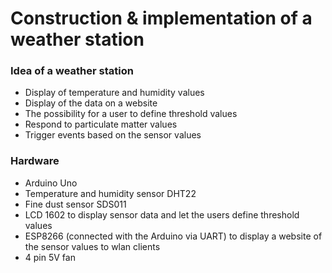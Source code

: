 # Construction & implementation of a weather station

### Idea of a weather station

- Display of temperature and humidity values
- Display of the data on a website
- The possibility for a user to define threshold values
- Respond to particulate matter values
- Trigger events based on the sensor values

### Hardware
- Arduino Uno
- Temperature and humidity sensor DHT22
- Fine dust sensor SDS011
- LCD 1602 to display sensor data and let the users define threshold values
- ESP8266 (connected with the Arduino via UART) to display a website of the sensor values to wlan clients
- 4 pin 5V fan

